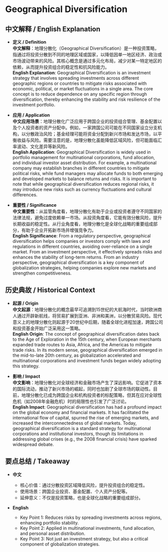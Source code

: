 # Geographical Diversification

## 中文解释 / English Explanation

* **定义 / Definition**  
  **中文解释**：地理分散化（Geographical Diversification）是一种投资策略，指通过将投资分散到不同的地理区域或国家，以降低因单一地区经济、政治或市场波动带来的风险。其核心概念是通过多元化布局，减少对某一特定地区的依赖，从而提升投资组合的稳定性和抗风险能力。  
  **English Explanation**: Geographical Diversification is an investment strategy that involves spreading investments across different geographic regions or countries to mitigate risks associated with economic, political, or market fluctuations in a single area. The core concept is to reduce dependence on any specific region through diversification, thereby enhancing the stability and risk resilience of the investment portfolio.

* **应用 / Application**  
  **中文应用场景**：地理分散化广泛应用于跨国企业的投资组合管理、基金配置以及个人投资者的资产分配中。例如，一家跨国公司可能在不同国家设立分支机构，以分散政治风险；基金经理可能将资金分配到新兴市场和发达市场，以平衡收益与风险。需要注意的是，地理分散化虽能降低区域风险，但可能面临汇率波动、文化差异等新风险。  
  **English Application**: Geographical Diversification is widely used in portfolio management for multinational corporations, fund allocation, and individual investor asset distribution. For example, a multinational company may establish branches in different countries to mitigate political risks, while fund managers may allocate funds to both emerging and developed markets to balance returns and risks. It is important to note that while geographical diversification reduces regional risks, it may introduce new risks such as currency fluctuations and cultural differences.

* **重要性 / Significance**  
  **中文重要性**：从监管角度看，地理分散化有助于企业或投资者遵守不同国家的法律法规，避免过度依赖单一市场。从投资角度看，它能有效分散风险，提升长期收益的稳定性。从行业角度看，地理分散化是全球化战略的重要组成部分，有助于企业开拓新市场并增强竞争力。  
  **English Significance**: From a regulatory perspective, geographical diversification helps companies or investors comply with laws and regulations in different countries, avoiding over-reliance on a single market. From an investment perspective, it effectively spreads risks and enhances the stability of long-term returns. From an industry perspective, geographical diversification is a key component of globalization strategies, helping companies explore new markets and strengthen competitiveness.

## 历史典故 / Historical Context

* **起源 / Origin**  
  **中文起源**：地理分散化的概念最早可追溯到15世纪的大航海时代，当时欧洲商人通过开辟新航线，将贸易扩展到亚洲、非洲和美洲，以分散贸易风险。现代意义上的地理分散化则起源于20世纪中后期，随着全球化进程加速，跨国公司和投资基金开始广泛采用这一策略。  
  **English Origin**: The concept of geographical diversification dates back to the Age of Exploration in the 15th century, when European merchants expanded trade routes to Asia, Africa, and the Americas to mitigate trade risks. In its modern sense, geographical diversification emerged in the mid-to-late 20th century, as globalization accelerated and multinational corporations and investment funds began widely adopting this strategy.

* **影响 / Impact**  
  **中文影响**：地理分散化对全球经济和金融市场产生了深远影响。它促进了资本的国际流动，推动了新兴市场的崛起，同时也加剧了全球市场的联动性。目前，地理分散化已成为跨国企业和机构投资者的标配策略，但其在应对全球性危机（如2008年金融危机）时的局限性也引发了广泛讨论。  
  **English Impact**: Geographical diversification has had a profound impact on the global economy and financial markets. It has facilitated the international flow of capital, spurred the rise of emerging markets, and increased the interconnectedness of global markets. Today, geographical diversification is a standard strategy for multinational corporations and institutional investors, though its limitations in addressing global crises (e.g., the 2008 financial crisis) have sparked widespread debate.

## 要点总结 / Takeaway

* **中文**  
  - 核心价值：通过分散投资区域降低风险，提升投资组合的稳定性。  
  - 使用场景：跨国企业投资、基金配置、个人资产分配等。  
  - 延伸意义：不仅是投资策略，也是全球化战略的重要组成部分。  

* **English**  
  - Key Point 1: Reduces risks by spreading investments across regions, enhancing portfolio stability.  
  - Key Point 2: Applied in multinational investments, fund allocation, and personal asset distribution.  
  - Key Point 3: Not just an investment strategy, but also a critical component of globalization strategies.